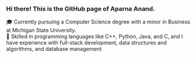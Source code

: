 ### Hi there! This is the GitHub page of Aparna Anand. 
🎓  Currently pursuing a Computer Science degree with a minor in Business at Michigan State University.  
🔭 Skilled in programming languages like C++, Python, Java, and C, and I have experience with full-stack development, data structures and algorithms, and database management  

<!--
**aparnaa13/aparnaa13** is a ✨ _special_ ✨ repository because its `README.md` (this file) appears on your GitHub profile.

Here are some ideas to get you started:

- 🔭 I’m currently working on ...
- 🌱 I’m currently learning ...
- 👯 I’m looking to collaborate on ...
- 🤔 I’m looking for help with ...
- 💬 Ask me about ...
- 📫 How to reach me: ...
- 😄 Pronouns: ...
- ⚡ Fun fact: ...
-->
